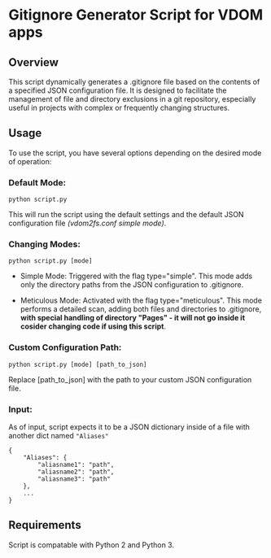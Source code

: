 # Gitignore Generator Script for VDOM apps
## Overview
This script dynamically generates a .gitignore file based on the contents of a specified JSON configuration file. It is designed to facilitate the management of file and directory exclusions in a git repository, especially useful in projects with complex or frequently changing structures.


## Usage
To use the script, you have several options depending on the desired mode of operation:

### Default Mode:

`python script.py`

This will run the script using the default settings and the default JSON configuration file *(vdom2fs.conf simple mode)*.

### Changing Modes:

`python script.py [mode]`

- Simple Mode: Triggered with the flag type="simple". This mode adds only the directory paths from the JSON configuration to .gitignore.
  
-  Meticulous Mode: Activated with the flag type="meticulous". This mode performs a detailed scan, adding both files and directories to .gitignore, **with special handling of directory "Pages" - it will not go inside it cosider changing code if using this script**.

### Custom Configuration Path:

`python script.py [mode] [path_to_json]`

Replace [path_to_json] with the path to your custom JSON configuration file.

### Input:

As of input, script expects it to be a JSON dictionary inside of a file with another dict named `"Aliases"`

```
{
	"Aliases": {
		"aliasname1": "path",
		"aliasname2": "path",
		"aliasname3": "path"
	},
    ...
}
```
## Requirements
Script is compatable with Python 2 and Python 3.
